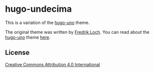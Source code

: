 hugo-undecima
=============

This is a variation of the [hugo-uno](https://github.com/SenjinDarashiva/hugo-uno) theme.

The original theme was written by [Fredrik Loch](http://fredrikloch.me). You can read about the [hugo-uno](https://github.com/SenjinDarashiva/hugo-uno) theme [here](README.hugo-uno.md).


## License
[Creative Commons Attribution 4.0 International](http://creativecommons.org/licenses/by/4.0/)

